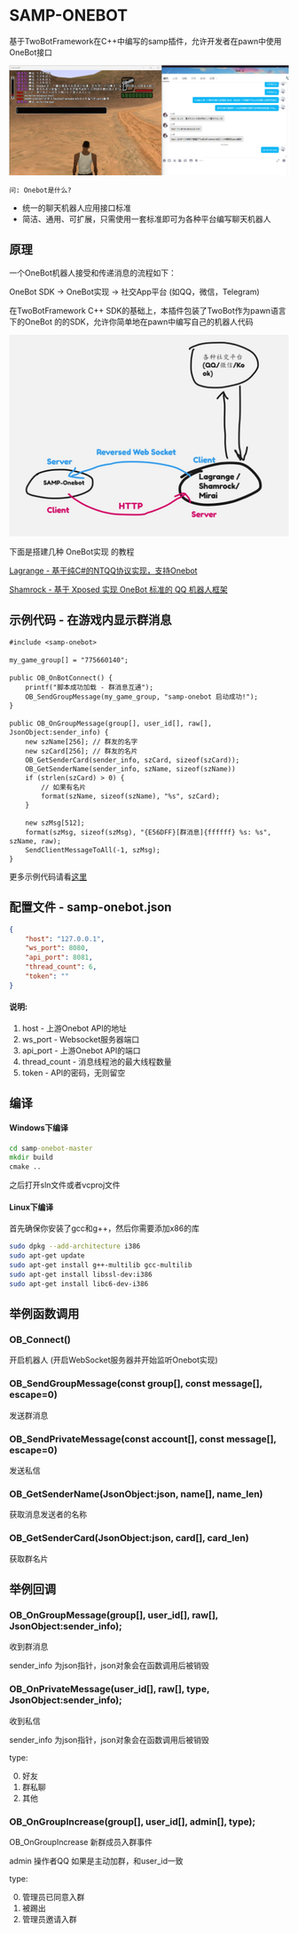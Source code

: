 # SAMP-ONEBOT

基于TwoBotFramework在C++中编写的samp插件，允许开发者在pawn中使用OneBot接口

![preview.png](preview.png)

`问: Onebot是什么?`

- 统一的聊天机器人应用接口标准
- 简洁、通用、可扩展，只需使用一套标准即可为各种平台编写聊天机器人

## 原理

一个OneBot机器人接受和传递消息的流程如下：

OneBot SDK -> OneBot实现 -> 社交App平台 (如QQ，微信，Telegram)

在TwoBotFramework C++ SDK的基础上，本插件包装了TwoBot作为pawn语言下的OneBot 的的SDK，允许你简单地在pawn中编写自己的机器人代码

![image](tutorials/network.jpg)

下面是搭建几种 OneBot实现 的教程

[Lagrange - 基于纯C#的NTQQ协议实现，支持Onebot](tutorials/lagrange.md)

[Shamrock - 基于 Xposed 实现 OneBot 标准的 QQ 机器人框架](tutorials/shamrock.md)

## 示例代码 - 在游戏内显示群消息

```pwn
#include <samp-onebot>

my_game_group[] = "775660140";

public OB_OnBotConnect() {
    printf("脚本成功加载 - 群消息互通");
    OB_SendGroupMessage(my_game_group, "samp-onebot 启动成功!");
}

public OB_OnGroupMessage(group[], user_id[], raw[], JsonObject:sender_info) {
    new szName[256]; // 群友的名字
    new szCard[256]; // 群友的名片
    OB_GetSenderCard(sender_info, szCard, sizeof(szCard));
    OB_GetSenderName(sender_info, szName, sizeof(szName))
    if (strlen(szCard) > 0) {
        // 如果有名片
        format(szName, sizeof(szName), "%s", szCard);
    }
    
    new szMsg[512];
    format(szMsg, sizeof(szMsg), "{E56DFF}[群消息]{ffffff} %s: %s", szName, raw);
    SendClientMessageToAll(-1, szMsg);
}

```
更多示例代码请看[这里](examples)


## 配置文件 - samp-onebot.json
```json
{
    "host": "127.0.0.1",
    "ws_port": 8080,
    "api_port": 8081,
    "thread_count": 6,
    "token": ""
}
```
#### 说明:
1. host - 上游Onebot API的地址
2. ws_port - Websocket服务器端口
3. api_port - 上游Onebot API的端口
4. thread_count - 消息线程池的最大线程数量
5. token - API的密码，无则留空

## 编译

#### Windows下编译

```cmd
cd samp-onebot-master
mkdir build
cmake ..
```
之后打开sln文件或者vcproj文件

#### Linux下编译
首先确保你安装了gcc和g++，然后你需要添加x86的库
```bash
sudo dpkg --add-architecture i386
sudo apt-get update
sudo apt-get install g++-multilib gcc-multilib
sudo apt-get install libssl-dev:i386
sudo apt-get install libc6-dev-i386
```

## 举例函数调用

### OB_Connect()
开启机器人 (开启WebSocket服务器并开始监听Onebot实现)

### OB_SendGroupMessage(const group[], const message[], escape=0)
发送群消息

### OB_SendPrivateMessage(const account[], const message[], escape=0)
发送私信

### OB_GetSenderName(JsonObject:json, name[], name_len) 
获取消息发送者的名称

### OB_GetSenderCard(JsonObject:json, card[], card_len)
获取群名片

## 举例回调


### OB_OnGroupMessage(group[], user_id[], raw[], JsonObject:sender_info);
收到群消息

sender_info 为json指针，json对象会在函数调用后被销毁


### OB_OnPrivateMessage(user_id[], raw[], type, JsonObject:sender_info);
收到私信

sender_info 为json指针，json对象会在函数调用后被销毁

type:

0. 好友  
1. 群私聊
2. 其他


### OB_OnGroupIncrease(group[], user_id[], admin[], type);
OB_OnGroupIncrease 新群成员入群事件

admin 操作者QQ 如果是主动加群，和user_id一致

type:

0. 管理员已同意入群
1. 被踢出
2. 管理员邀请入群